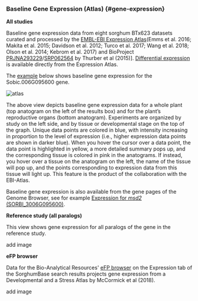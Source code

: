 ### Baseline Gene Expression (Atlas) {#gene-expression}

**All studies**

Baseline gene expression data from eight sorghum BTx623 datasets curated and processed by the [EMBL-EBI Expression Atlas](https://www.ebi.ac.uk/gxa/)(Emms et al. 2016; Makita et al. 2015; Davidson et al. 2012; Turco et al. 2017; Wang et al. 2018; Olson et al. 2014; Kebrom et al. 2017) and BioProject [PRJNA293229](https://www.ncbi.nlm.nih.gov//bioproject/PRJNA293229)/[SRP062564](https://trace.ncbi.nlm.nih.gov/Traces/sra?study=SRP062564) by Thurber et al (2015)]. [Differential expression](https://www.ebi.ac.uk/gxa/experiments?kingdom=Plants&species=Sorghum+bicolor&experimentType=Differential) is available directly from the Expression Atlas. 

The [example](https://ensembl.sorghumbase.org/Sorghum_bicolor/Gene/ExpressionAtlas?g=SORBI_3006G095600;r=6:46566240-46571064) below shows baseline gene expression for the Sobic.006G095600 gene.

![atlas](images/expression_browser.png)

The above view depicts baseline gene expression data for a whole plant (top anatogram on the left of the results box) and for the plant’s reproductive organs (bottom anatogram). Experiments are organized by study on the left side, and by tissue or developmental stage on the top of the graph. Unique data points are colored in blue, with intensity increasing in proportion to the level of expression (i.e., higher expression data points are shown in darker blue). When you hover the cursor over a data point, the data point is highlighted in yellow, a more detailed summary pops up, and the corresponding tissue is colored in pink in the anatograms. If instead, you hover over a tissue on the anatogram on the left, the name of the tissue will pop up, and the points corresponding to expression data from this tissue will light up. This feature is the product of the collaboration with the EBI-Atlas. 

Baseline gene expression is also available from the gene pages of the Genome Browser, see for example [Expression for _msd2_ (SORBI_3006G095600)](https://ensembl.sorghumbase.org/Sorghum_bicolor/Gene/ExpressionAtlas?g=SORBI_3006G095600;r=6:46566240-46571064). 


**Reference study (all paralogs)**

This view shows gene expression for all paralogs of the gene in the reference study.

add image


**eFP browser**

Data for the Bio-Analytical Resources' [eFP browser](https://bar.utoronto.ca/) on the Expression tab of the SorghumBase search results projects gene expression from a Developmental and a Stress Atlas by McCormick et al (2018).

add image

